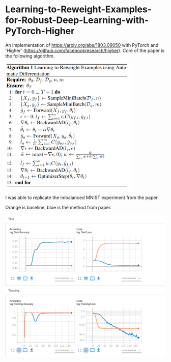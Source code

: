 # Learning-to-Reweight-Examples-for-Robust-Deep-Learning-with-PyTorch-Higher
An implementation of https://arxiv.org/abs/1803.09050 with PyTorch and 'Higher' (https://github.com/facebookresearch/higher).
Core of the paper is the following algorithm.

<img src="reweight_alg.png" width="400" />

I was able to replicate the imbalanced MNIST experiment from the paper.

Orange is baseline, blue is the method from paper.

<img src="results.png" width="600" />


